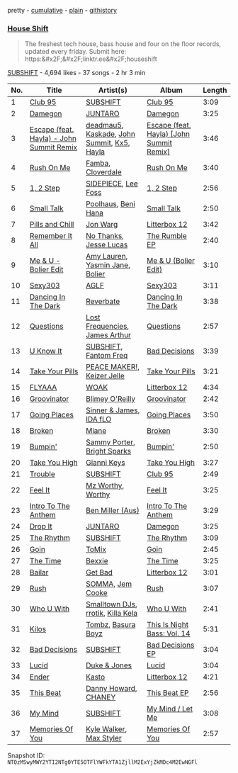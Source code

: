 pretty - [cumulative](/playlists/cumulative/2vpAyuy9HOTPjygPl63QuH.md) - [plain](/playlists/plain/2vpAyuy9HOTPjygPl63QuH) - [githistory](https://github.githistory.xyz/mackorone/spotify-playlist-archive/blob/main/playlists/plain/2vpAyuy9HOTPjygPl63QuH)

### [House Shift](https://open.spotify.com/playlist/2vpAyuy9HOTPjygPl63QuH)

> The freshest tech house, bass house and four on the floor records, updated every friday\. Submit here: https:&\#x2F;&\#x2F;linktr.ee&\#x2F;houseshift

[SUBSHIFT](https://open.spotify.com/user/gl9sml84khuto2ag30n4ijsmv) - 4,694 likes - 37 songs - 2 hr 3 min

| No. | Title | Artist(s) | Album | Length |
|---|---|---|---|---|
| 1 | [Club 95](https://open.spotify.com/track/2mJPisJh3QMDKFNjPsYR3G) | [SUBSHIFT](https://open.spotify.com/artist/6oj23vhIuGx4bOqVmQ9oOo) | [Club 95](https://open.spotify.com/album/0fNlbFMbJMUXjLPf7s53CA) | 3:09 |
| 2 | [Damegon](https://open.spotify.com/track/6DuxDYMnkCn0E4bbmwHLEf) | [JUNTARO](https://open.spotify.com/artist/2UMKCxDFAAy154VgUJHKN9) | [Damegon](https://open.spotify.com/album/0mQGDkwYMzKgTWFLBIq2QV) | 3:25 |
| 3 | [Escape \(feat\. Hayla\) \- John Summit Remix](https://open.spotify.com/track/0UvddYrJK4x5OWfxpSAZNj) | [deadmau5](https://open.spotify.com/artist/2CIMQHirSU0MQqyYHq0eOx), [Kaskade](https://open.spotify.com/artist/6TQj5BFPooTa08A7pk8AQ1), [John Summit](https://open.spotify.com/artist/7kNqXtgeIwFtelmRjWv205), [Kx5](https://open.spotify.com/artist/2avRYQUWQpIkzJOEkf0MdY), [Hayla](https://open.spotify.com/artist/4yX6mpMyBGf9UfvBB8JJrc) | [Escape \(feat\. Hayla\) \[John Summit Remix\]](https://open.spotify.com/album/6LlmEKcwDAjYTqr5lu0W6v) | 3:46 |
| 4 | [Rush On Me](https://open.spotify.com/track/5xvPZAGYF0X4xvK0YDXfLM) | [Famba](https://open.spotify.com/artist/5hXPnS34O3Kq3O8dkaE9FM), [Cloverdale](https://open.spotify.com/artist/27RdRVoIwtB1CAhLwuPrbB) | [Rush On Me](https://open.spotify.com/album/2uAiBwbIYtmK6Sm4ZDN6G1) | 3:40 |
| 5 | [1, 2 Step](https://open.spotify.com/track/09iOlbzf6gyapDqeMNYSCp) | [SIDEPIECE](https://open.spotify.com/artist/5czbzNZZfWpyFgZyfT3Mkk), [Lee Foss](https://open.spotify.com/artist/44T94QQEc60Jf7kqGY6Rip) | [1, 2 Step](https://open.spotify.com/album/4VX1pbjA9f0CKhuGRMBuZx) | 2:56 |
| 6 | [Small Talk](https://open.spotify.com/track/5GzeX965D5kEuCMT35sQqb) | [Poolhaus](https://open.spotify.com/artist/1tD9iofjoSqExWwVRhBKGH), [Beni Hana](https://open.spotify.com/artist/44rxbtF6zmfO67zyCwN3xU) | [Small Talk](https://open.spotify.com/album/4vLom1oyQf1Hcxsb1XGqKX) | 2:50 |
| 7 | [Pills and Chill](https://open.spotify.com/track/4N23Zsa9qEBfuheDI6pnig) | [Jon Warg](https://open.spotify.com/artist/1O1ngdcfTb1SrRjmQHZHNp) | [Litterbox 12](https://open.spotify.com/album/6XSqMd6HwTAreAKbHMKan2) | 3:42 |
| 8 | [Remember It All](https://open.spotify.com/track/5FsqcuOWP0eMddpoe0lhS1) | [No Thanks](https://open.spotify.com/artist/1RyEwwco6XV0jQnxLgCU34), [Jesse Lucas](https://open.spotify.com/artist/1PNjiSxJdQsWiSbvYP4GXl) | [The Rumble EP](https://open.spotify.com/album/34hUSMTLD23ncU3mw5mVJx) | 2:40 |
| 9 | [Me & U \- Bolier Edit](https://open.spotify.com/track/3eGXg2NipUeSrJi4Sh8RIJ) | [Amy Lauren](https://open.spotify.com/artist/0nOcx2Q9TleKLfgje3H9Zz), [Yasmin Jane](https://open.spotify.com/artist/7vyJodZNJWzk9YzTzxo4I4), [Bolier](https://open.spotify.com/artist/65NscqgsoMPqBtoLbkP3jD) | [Me & U \(Bolier Edit\)](https://open.spotify.com/album/00P1E8l5KQwEhnrCQim5CO) | 3:10 |
| 10 | [Sexy303](https://open.spotify.com/track/6wUOvCrC8dRU4V9W9yDFQv) | [AGLF](https://open.spotify.com/artist/6xGwO3Ev8tb2hk8J5N9OdG) | [Sexy303](https://open.spotify.com/album/4cnnLEconfRlh2TLjWaq3z) | 3:11 |
| 11 | [Dancing In The Dark](https://open.spotify.com/track/5gpRsnKyHiP3UbA6gc0we8) | [Reverbate](https://open.spotify.com/artist/28mV8D13MSDEvlzCwTnqLS) | [Dancing In The Dark](https://open.spotify.com/album/4vbuMK0F24xZ6H7pvxcHmO) | 3:38 |
| 12 | [Questions](https://open.spotify.com/track/1cgy2FSOQMbq7DHCVgMAUA) | [Lost Frequencies](https://open.spotify.com/artist/7f5Zgnp2spUuuzKplmRkt7), [James Arthur](https://open.spotify.com/artist/4IWBUUAFIplrNtaOHcJPRM) | [Questions](https://open.spotify.com/album/5HyQdrY2jAKPhK1OqX7yOR) | 2:57 |
| 13 | [U Know It](https://open.spotify.com/track/2exKEOiqq6sEEuJHUpBl4F) | [SUBSHIFT](https://open.spotify.com/artist/6oj23vhIuGx4bOqVmQ9oOo), [Fantom Freq](https://open.spotify.com/artist/4kwPEoKIm8IwQKOvYjg5OM) | [Bad Decisions](https://open.spotify.com/album/3fTqyh23ImqLSKdBbUkhuM) | 3:39 |
| 14 | [Take Your Pills](https://open.spotify.com/track/7zUauTUzywJ8Zl2MMWxwuA) | [PEACE MAKER!](https://open.spotify.com/artist/5L0wOxjuK5GaS1T90yNmmg), [Keizer Jelle](https://open.spotify.com/artist/2pC7NEmQM0hrC4Rfg4pluI) | [Take Your Pills](https://open.spotify.com/album/7E3w6pD14Z1DxDHQtRjiD8) | 3:21 |
| 15 | [FLYAAA](https://open.spotify.com/track/2fRisEvJKJurSVxUg1Lw0z) | [WOAK](https://open.spotify.com/artist/0YlRs4DoQ4WctkmsbUUpBb) | [Litterbox 12](https://open.spotify.com/album/6XSqMd6HwTAreAKbHMKan2) | 4:34 |
| 16 | [Groovinator](https://open.spotify.com/track/0jdo4qptlkXOFVMWqq5lHw) | [Blimey O'Reilly](https://open.spotify.com/artist/5hHUzKbf1NZJys8SLpmVxk) | [Groovinator](https://open.spotify.com/album/3OqCiSQwjdui4Zxvz449rn) | 2:42 |
| 17 | [Going Places](https://open.spotify.com/track/6xp2qxepIZRsBzMrLLpy9K) | [Sinner & James](https://open.spotify.com/artist/6qUhtt7sgKShRCw2FiTrX2), [IDA fLO](https://open.spotify.com/artist/1lnuLr8sTuDB4ghdZZ4uHV) | [Going Places](https://open.spotify.com/album/5henp4Gbh2RjENoRVRiLxs) | 3:50 |
| 18 | [Broken](https://open.spotify.com/track/6jcgxGVtyMC79ZIkeDFqK8) | [Miane](https://open.spotify.com/artist/6bprXdW2g8kg49tNslPQ6X) | [Broken](https://open.spotify.com/album/2qL7ZWl2MKYenZG9kzpbL5) | 3:30 |
| 19 | [Bumpin'](https://open.spotify.com/track/2JSRHxHfbteGcueRhfKtm7) | [Sammy Porter](https://open.spotify.com/artist/2D51qkOmTNsNQj3C4LIvH7), [Bright Sparks](https://open.spotify.com/artist/1Dn88PoQjnQgLTOaokePFz) | [Bumpin'](https://open.spotify.com/album/4BtfgqdJz0qKvr7hHXAAmo) | 2:50 |
| 20 | [Take You High](https://open.spotify.com/track/0gOfgG4VQl5nsvQIQbO6MM) | [Gianni Keys](https://open.spotify.com/artist/64bY4jhUqYh1B0rdkZX6Yz) | [Take You High](https://open.spotify.com/album/1OHdcouDNkxLQ0r2jmbJbg) | 3:27 |
| 21 | [Trouble](https://open.spotify.com/track/0cjbNJIeYroXbn1q9Mbq8N) | [SUBSHIFT](https://open.spotify.com/artist/6oj23vhIuGx4bOqVmQ9oOo) | [Club 95](https://open.spotify.com/album/0fNlbFMbJMUXjLPf7s53CA) | 2:49 |
| 22 | [Feel It](https://open.spotify.com/track/63NovIxeUNEToRQgENFvFF) | [Mz Worthy](https://open.spotify.com/artist/6AYgHoc0rxMltUiblsFc6c), [Worthy](https://open.spotify.com/artist/3H73pVo61GsGGlCzn4k1df) | [Feel It](https://open.spotify.com/album/59KLojFBUI4yeBIEzRgYsA) | 3:25 |
| 23 | [Intro To The Anthem](https://open.spotify.com/track/7zEOLbjfVd6jvEK7roRBvn) | [Ben Miller \(Aus\)](https://open.spotify.com/artist/5cqGrWHL35BEuTpahcON5J) | [Intro To The Anthem](https://open.spotify.com/album/35nX4nWahP8YjnuxHfJ2Ow) | 3:29 |
| 24 | [Drop It](https://open.spotify.com/track/4h9RxRzTdbJlV8gFyOIdv0) | [JUNTARO](https://open.spotify.com/artist/2UMKCxDFAAy154VgUJHKN9) | [Damegon](https://open.spotify.com/album/0mQGDkwYMzKgTWFLBIq2QV) | 3:25 |
| 25 | [The Rhythm](https://open.spotify.com/track/6Cx33NW52i3IjTilbqaIR5) | [SUBSHIFT](https://open.spotify.com/artist/6oj23vhIuGx4bOqVmQ9oOo) | [The Rhythm](https://open.spotify.com/album/5l92sWpRLi1fkgxPKg3JL6) | 3:09 |
| 26 | [Goin](https://open.spotify.com/track/0aTEPIRV4B5iOrylV8FFcH) | [ToMix](https://open.spotify.com/artist/2huaButoWP7CiTeaYzKgIR) | [Goin](https://open.spotify.com/album/4AOSGqUXGexegI7tjWymO5) | 2:45 |
| 27 | [The Time](https://open.spotify.com/track/2LqBjRmluGXNEvIDhjeYuL) | [Bexxie](https://open.spotify.com/artist/3lwq28uuT7bAqQ3shl4d9Q) | [The Time](https://open.spotify.com/album/40FWmy0VN6U7yzDS4u79YI) | 3:25 |
| 28 | [Bailar](https://open.spotify.com/track/6WG7JANcbQbVVwGSIGLhpK) | [Get Bad](https://open.spotify.com/artist/0nLBrW1pQ3RlAJw5tB8PMN) | [Litterbox 12](https://open.spotify.com/album/6XSqMd6HwTAreAKbHMKan2) | 3:01 |
| 29 | [Rush](https://open.spotify.com/track/3lxUQ9Q9p2SiJU4FXSLUsr) | [SOMMA](https://open.spotify.com/artist/656ibQgcoUQrUPdhQWRcI3), [Jem Cooke](https://open.spotify.com/artist/0AkL5tzM3UsDlWak9E0OwH) | [Rush](https://open.spotify.com/album/21sXD23Pxw2SHuzf0ApnDI) | 3:07 |
| 30 | [Who U With](https://open.spotify.com/track/5HT38iBHCUQTowmql1g8Bm) | [Smalltown DJs](https://open.spotify.com/artist/1qPcb4gGRO6ZsefrOWsh8f), [rrotik](https://open.spotify.com/artist/5SCkoSOpnE0detaaoPvOJd), [Killa Kela](https://open.spotify.com/artist/6xus0aGb1MipQik7XcSX82) | [Who U With](https://open.spotify.com/album/1waUr0RXjEInyT5ogwL7no) | 2:41 |
| 31 | [Kilos](https://open.spotify.com/track/0SO1znGNPqLM3PW1hmYVNv) | [Tombz](https://open.spotify.com/artist/6lib5PryDEdaqbVKPgIMbC), [Basura Boyz](https://open.spotify.com/artist/6uXRjtdaIEcmHTFil7N6Ux) | [This Is Night Bass: Vol\. 14](https://open.spotify.com/album/0vrgZVoQ9Z34ORVkyhNH8e) | 5:31 |
| 32 | [Bad Decisions](https://open.spotify.com/track/6Z5qHLhQDnQD23aLXaPsmG) | [SUBSHIFT](https://open.spotify.com/artist/6oj23vhIuGx4bOqVmQ9oOo) | [Bad Decisions EP](https://open.spotify.com/album/2ZaZRpXCPGt2vuyoJNiS3I) | 3:04 |
| 33 | [Lucid](https://open.spotify.com/track/33UtAaighQ1xeciJ9Ls2BO) | [Duke & Jones](https://open.spotify.com/artist/3jNm5wvIx1eR5NDdXhMkNV) | [Lucid](https://open.spotify.com/album/60KEyWIuBF3tFUVSw1DJSR) | 3:04 |
| 34 | [Ender](https://open.spotify.com/track/2vFqmnFsJdwgkqMteFgeYB) | [Kasto](https://open.spotify.com/artist/1U5ofxKFlZfwUWCsouwNU5) | [Litterbox 12](https://open.spotify.com/album/6XSqMd6HwTAreAKbHMKan2) | 4:21 |
| 35 | [This Beat](https://open.spotify.com/track/4onagusNvGUXp4OWSs13OM) | [Danny Howard](https://open.spotify.com/artist/14MtanGZe4G1fzC8raLFUK), [CHANEY](https://open.spotify.com/artist/2dUjApyXX9UqIsFGzoHyhX) | [This Beat EP](https://open.spotify.com/album/4SrNCRDDdBrzXI5ggewHcJ) | 2:56 |
| 36 | [My Mind](https://open.spotify.com/track/1GSisTsTuL17nbcb7Vxu7V) | [SUBSHIFT](https://open.spotify.com/artist/6oj23vhIuGx4bOqVmQ9oOo) | [My Mind / Let Me](https://open.spotify.com/album/2C5QiKmyVPfNynUoggm1td) | 3:08 |
| 37 | [Memories Of You](https://open.spotify.com/track/2oEjoPjEewA01zEIz6RZ1j) | [Kyle Walker](https://open.spotify.com/artist/4kB1srfgZ4eok7CmDqyOJP), [Max Styler](https://open.spotify.com/artist/3NKKngINK1tP6BFy0WOyWk) | [Memories Of You](https://open.spotify.com/album/2rjgozFKI3JtoPt81BCycH) | 2:57 |

Snapshot ID: `NTQzMSwyMWY2YTI2NTg0YTE5OTFlYWFkYTA1ZjllM2ExYjZkMDc4M2EwNGFl`
